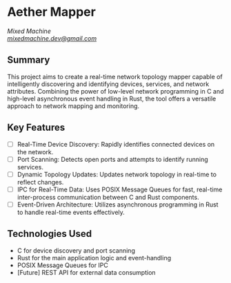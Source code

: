 # Aether Mapper

*Mixed Machine* <br />
*mixedmachine.dev@gmail.com*

## Summary

This project aims to create a real-time network topology mapper capable of intelligently discovering and identifying devices, services, and network attributes. Combining the power of low-level network programming in C and high-level asynchronous event handling in Rust, the tool offers a versatile approach to network mapping and monitoring.

## Key Features

- [ ] Real-Time Device Discovery: Rapidly identifies connected devices on the network.
- [ ] Port Scanning: Detects open ports and attempts to identify running services.
- [ ] Dynamic Topology Updates: Updates network topology in real-time to reflect changes.
- [ ] IPC for Real-Time Data: Uses POSIX Message Queues for fast, real-time inter-process communication between C and Rust components.
- [ ] Event-Driven Architecture: Utilizes asynchronous programming in Rust to handle real-time events effectively.

## Technologies Used

- C for device discovery and port scanning
- Rust for the main application logic and event-handling
- POSIX Message Queues for IPC
- [Future] REST API for external data consumption
